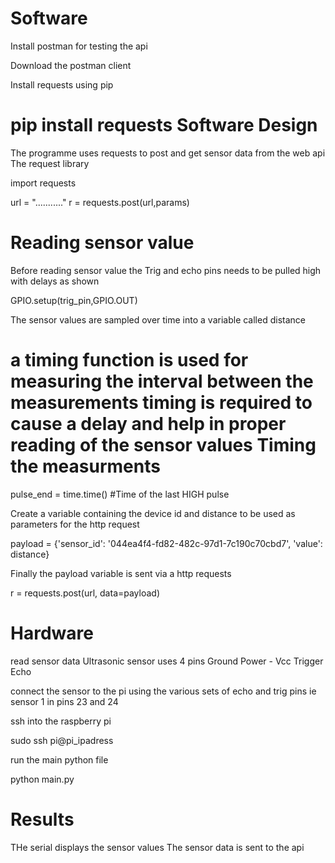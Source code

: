 Software
========
Install postman for testing the api

Download the postman client

Install requests using pip

pip install requests 
Software Design
==============
The programme uses requests to post and get sensor data from the web api
The request library 

import requests

url = "..........."
r = requests.post(url,params)


Reading sensor value 
===================
Before reading sensor value the Trig and echo pins needs to be pulled high with delays as shown 

GPIO.setup(trig_pin,GPIO.OUT)

The sensor values are sampled over time into a variable called distance

a timing function is used for measuring the interval between the measurements
timing is required to cause a delay and help in proper reading of the sensor values
Timing the measurments
=====================
pulse_end = time.time()                 #Time of the last HIGH pulse 


Create a variable containing the device id and distance to be used as parameters for the http request

payload = {'sensor_id': '044ea4f4-fd82-482c-97d1-7c190c70cbd7', 'value': distance}

Finally  the payload variable is sent via a http requests

r = requests.post(url, data=payload)




Hardware
========
read sensor data 
Ultrasonic sensor uses 4 pins
Ground 
Power - Vcc
Trigger 
Echo

connect the sensor to the pi using the various sets of echo and trig pins
ie sensor 1 in pins 23 and 24

ssh into the raspberry pi 

sudo ssh pi@pi_ipadress

run the main python file

python main.py

Results 
=======
THe serial displays the sensor values
The sensor data is sent to the api 